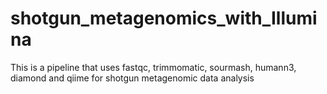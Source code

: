 # shotgun_metagenomics_with_Illumina
This is a pipeline that uses fastqc, trimmomatic, sourmash, humann3, diamond and qiime for shotgun metagenomic data analysis
